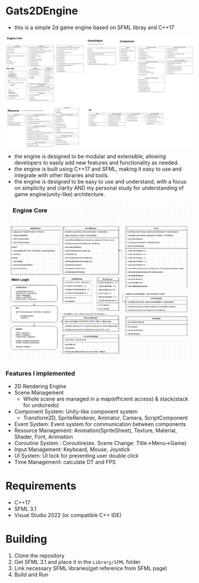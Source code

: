 # Gats2DEngine

- this is a simple 2d game engine based on SFML libray and C++17

![Engine Structure](https://github.com/GatsLee/Gats2DEngine/blob/master/Document/Gats2DEngine_structure.jpg)

- the engine is designed to be modular and extensible, allowing developers to easily add new features and functionality as needed.
- the engine is built using C++17 and SFML, making it easy to use and integrate with other libraries and tools.
- the engine is designed to be easy to use and understand, with a focus on simplicity and clarity AND my personal study for understanding of game engine(unity-like) architecture.

![Engine Core Structure](https://github.com/GatsLee/Gats2DEngine/blob/master/Document/EngineCore_Structure.png)

### Features I implemented

- 2D Rendering Engine
- Scene Management
  - Whole scene are managed in a map(efficient access) & stack(stack for undo/redo)
- Component System: Unity-like component system
  - Transform2D, SpriteRenderer, Animator, Camera, ScriptComponent
- Event System: Event system for communication between components
- Resource Management: Animation(SpriteSheet), Texture, Material, Shader, Font, Animation
- Coroutine System : Coroutine(ex. Scene Change: Title->Menu->Game)
- Input Management: Keyboard, Mouse, Joystick
- UI System: UI lock for preventing user double click
- Time Management: calculate DT and FPS

# Requirements

- C++17
- SFML 3.1
- Visual Studio 2022 (or compatible C++ IDE)

# Building

1. Clone the repository
2. Get SFML 3.1 and place it in the `Library/SFML` folder
3. Link necessary SFML libraries(get reference from SFML page)
4. Build and Run
